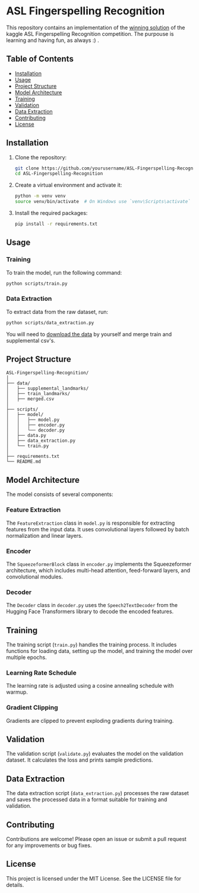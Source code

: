 # ASL Fingerspelling Recognition

This repository contains an implementation of the [winning solution](https://www.kaggle.com/competitions/asl-fingerspelling/discussion/434485) of the kaggle ASL Fingerspelling Recognition competition. The purpouse is learning and having fun, as always :) .

## Table of Contents

- [Installation](#installation)
- [Usage](#usage)
- [Project Structure](#project-structure)
- [Model Architecture](#model-architecture)
- [Training](#training)
- [Validation](#validation)
- [Data Extraction](#data-extraction)
- [Contributing](#contributing)
- [License](#license)

## Installation

1. Clone the repository:
    ```bash
    git clone https://github.com/yourusername/ASL-Fingerspelling-Recognition.git
    cd ASL-Fingerspelling-Recognition
    ```

2. Create a virtual environment and activate it:
    ```bash
    python -m venv venv
    source venv/bin/activate  # On Windows use `venv\Scripts\activate`
    ```

3. Install the required packages:
    ```bash
    pip install -r requirements.txt
    ```

## Usage

### Training

To train the model, run the following command:
```bash
python scripts/train.py
```

### Data Extraction

To extract data from the raw dataset, run:
```bash
python scripts/data_extraction.py
```
You will need to [download the data](https://www.kaggle.com/competitions/asl-fingerspelling/data) by yourself and merge train and supplemental csv's.

## Project Structure

```
ASL-Fingerspelling-Recognition/
│
├── data/
│   ├── supplemental_landmarks/
│   ├── train_landmarks/
│   ├── merged.csv
│
├── scripts/
│   ├── model/
│   │   ├── model.py
│   │   ├── encoder.py
│   │   └── decoder.py
│   ├── data.py
│   ├── data_extraction.py
│   └── train.py
│
├── requirements.txt
└── README.md
```

## Model Architecture

The model consists of several components:

### Feature Extraction

The `FeatureExtraction` class in `model.py` is responsible for extracting features from the input data. It uses convolutional layers followed by batch normalization and linear layers.

### Encoder

The `SqueezeformerBlock` class in `encoder.py` implements the Squeezeformer architecture, which includes multi-head attention, feed-forward layers, and convolutional modules.

### Decoder

The `Decoder` class in `decoder.py` uses the `Speech2TextDecoder` from the Hugging Face Transformers library to decode the encoded features.

## Training

The training script (`train.py`) handles the training process. It includes functions for loading data, setting up the model, and training the model over multiple epochs.

### Learning Rate Schedule

The learning rate is adjusted using a cosine annealing schedule with warmup.

### Gradient Clipping

Gradients are clipped to prevent exploding gradients during training.

## Validation

The validation script (`validate.py`) evaluates the model on the validation dataset. It calculates the loss and prints sample predictions.

## Data Extraction

The data extraction script (`data_extraction.py`) processes the raw dataset and saves the processed data in a format suitable for training and validation.

## Contributing

Contributions are welcome! Please open an issue or submit a pull request for any improvements or bug fixes.

## License

This project is licensed under the MIT License. See the LICENSE file for details.